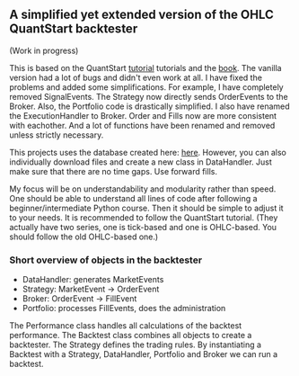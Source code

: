 ## A simplified yet extended version of the OHLC QuantStart backtester

(Work in progress)

This is based on the QuantStart [tutorial](http://www.quantstart.com/articles/Event-Driven-Backtesting-with-Python-Part-I/) tutorials and the [book](http://www.quantstart.com/successful-algorithmic-trading-ebook/). The vanilla version had a lot of bugs and didn't even work at all. I have fixed the problems and added some simplifications. For example, I have completely removed SignalEvents. The Strategy now directly sends OrderEvents to the Broker. Also, the Portfolio code is drastically simplified. I also have renamed the ExecutionHandler to Broker. Order and Fills now are more consistent with eachother. And a lot of functions have been renamed and removed unless strictly necessary.

This projects uses the database created here: [here](https://github.com/shinathan/polygon.io-stock-database). However, you can also individually download files and create a new class in DataHandler. Just make sure that there are no time gaps. Use forward fills.

My focus will be on understandability and modularity rather than speed. One should be able to understand all lines of code after following a beginner/intermediate Python course. Then it should be simple to adjust it to your needs. It is recommended to follow the QuantStart tutorial. (They actually have two series, one is tick-based and one is OHLC-based. You should follow the old OHLC-based one.)

### Short overview of objects in the backtester
* DataHandler: generates MarketEvents
* Strategy: MarketEvent -> OrderEvent
* Broker: OrderEvent -> FillEvent
* Portfolio: processes FillEvents, does the administration

The Performance class handles all calculations of the backtest performance. The Backtest class combines all objects to create a backtester. The Strategy defines the trading rules. By instantiating a Backtest with a Strategy, DataHandler, Portfolio and Broker we can run a backtest.
